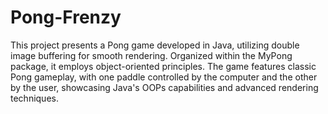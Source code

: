 # Pong-Frenzy

This project presents a Pong game developed in Java, utilizing double image buffering for smooth 
rendering. Organized within the MyPong package, it employs object-oriented principles. The game features 
classic Pong gameplay, with one paddle controlled by the computer and the other by the user, showcasing 
Java's OOPs capabilities and advanced rendering techniques.
